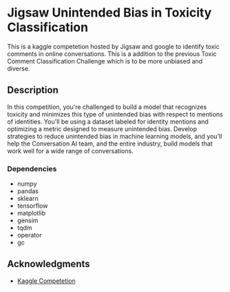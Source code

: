 # Jigsaw Unintended Bias in Toxicity Classification

This is a kaggle competetion hosted by Jigsaw and google to identify toxic comments in online conversations. This is a addition to the previous Toxic Comment Classification Challenge which is to be more unbiased and diverse.
## Description

In this competition, you're challenged to build a model that recognizes toxicity and minimizes this type of unintended bias with respect to mentions of identities. You'll be using a dataset labeled for identity mentions and optimizing a metric designed to measure unintended bias. Develop strategies to reduce unintended bias in machine learning models, and you'll help the Conversation AI team, and the entire industry, build models that work well for a wide range of conversations.

### Dependencies

* numpy
* pandas
* sklearn
* tensorflow
* matplotlib
* gensim
* tqdm
* operator
* gc

## Acknowledgments

* [Kaggle Competetion](https://www.kaggle.com/c/jigsaw-unintended-bias-in-toxicity-classification)
